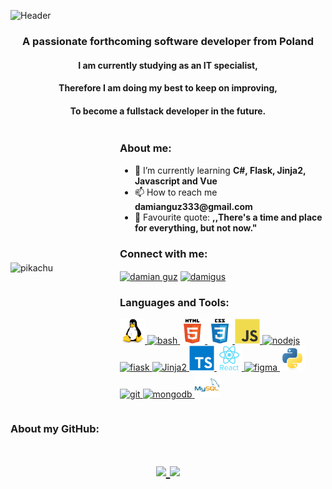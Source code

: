 ![Header](https://github.com/Damigus/Damigus/blob/17a4a63dd11233ea8373b64a78b659cc55e836c9/github-header-image.png)
<h3 align="center">A passionate forthcoming software developer from Poland</h3>
<h4 align="center">I am currently studying as an IT specialist,</h4>
<h4 align="center">Therefore I am doing my best to keep on improving,</h4>
<h4 align="center">To become a fullstack developer in the future.</h4>

<div style="display: flex; align-items: center;">
  <img align="right" alt="pikachu" width="400" src="https://github.com/Damigus/Damigus/blob/39077e67c004fe4a2a7ce236e6a5a4311f7f900f/pikachu">
  <div>
    <h3 align="left">About me:</h3>
    <ul>
      <li>🌱 I’m currently learning <strong>C#, Flask, Jinja2, Javascript and Vue</strong></li>
      <li>📫 How to reach me <strong>damianguz333@gmail.com</strong></li>
      <li>📘 Favourite quote: <strong>,,There's a time and place for everything, but not now."</strong></li>
    </ul>
    <h3 align="left">Connect with me:</h3>
    <p align="left">
      <a href="https://www.facebook.com/Damian061314/" target="blank"><img align="center" src="https://raw.githubusercontent.com/rahuldkjain/github-profile-readme-generator/master/src/images/icons/Social/facebook.svg" alt="damian guz" height="30" width="40" /></a>
      <a href="https://www.instagram.com/damigus/" target="blank"><img align="center" src="https://raw.githubusercontent.com/rahuldkjain/github-profile-readme-generator/master/src/images/icons/Social/instagram.svg" alt="damigus" height="30" width="40" /></a>
    </p>
    <h3 align="left">Languages and Tools:</h3>
    <p align="left">
      <a href="https://www.linux.org/" target="_blank" rel="noreferrer"> <img src="https://raw.githubusercontent.com/devicons/devicon/master/icons/linux/linux-original.svg" alt="linux" width="40" height="40"/> </a>
      <a href="https://www.gnu.org/software/bash/" target="_blank" rel="noreferrer"> <img src="https://www.vectorlogo.zone/logos/gnu_bash/gnu_bash-icon.svg" alt="bash" width="40" height="40"/> </a>
      <a href="https://www.w3.org/html/" target="_blank" rel="noreferrer"> <img src="https://raw.githubusercontent.com/devicons/devicon/master/icons/html5/html5-original-wordmark.svg" alt="html5" width="40" height="40"/> </a>
      <a href="https://www.w3schools.com/css/" target="_blank" rel="noreferrer"> <img src="https://raw.githubusercontent.com/devicons/devicon/master/icons/css3/css3-original-wordmark.svg" alt="css3" width="40" height="40"/> </a>
      <a href="https://developer.mozilla.org/en-US/docs/Web/JavaScript" target="_blank" rel="noreferrer"> <img src="https://raw.githubusercontent.com/devicons/devicon/master/icons/javascript/javascript-original.svg" alt="javascript" width="40" height="40"/> </a>
      <a href="https://nodejs.org/en/about/branding" target="_blank" rel="noreferrer"> <img src="https://static-00.iconduck.com/assets.00/node-js-icon-454x512-nztofx17.png" alt="nodejs" width="40" height="40"/> </a>
      <a href="https://flask.palletsprojects.com/en/stable/" target="_blank" rel="noreferrer"> <img src="https://github.com/Damigus/Damigus/blob/85b39ea231968bcd5a284bf076403f1e8e4c15e6/flask.png" alt="fiask" width="40" height="40"/> </a>
      <a href="https://jinja.palletsprojects.com/en/stable/" target="_blank" rel="noreferrer"> <img src="https://icon-icons.com/icons2/3912/PNG/512/jinja_logo_icon_247964.png" alt="Jinja2" width="40" height="40"/> </a>
      <a href="https://www.typescriptlang.org/" target="_blank" rel="noreferrer"> <img src="https://raw.githubusercontent.com/devicons/devicon/master/icons/typescript/typescript-original.svg" alt="typescript" width="40" height="40"/> </a>
      <a href="https://reactjs.org/" target="_blank" rel="noreferrer"> <img src="https://raw.githubusercontent.com/devicons/devicon/master/icons/react/react-original-wordmark.svg" alt="react" width="40" height="40"/> </a>
      <a href="https://www.figma.com/" target="_blank" rel="noreferrer"> <img src="https://www.vectorlogo.zone/logos/figma/figma-icon.svg" alt="figma" width="40" height="40"/> </a>
      <a href="https://www.python.org" target="_blank" rel="noreferrer"> <img src="https://raw.githubusercontent.com/devicons/devicon/master/icons/python/python-original.svg" alt="python" width="40" height="40"/> </a>
      <a href="https://git-scm.com/" target="_blank" rel="noreferrer"> <img src="https://www.vectorlogo.zone/logos/git-scm/git-scm-icon.svg" alt="git" width="40" height="40"/> </a>
      <a href="https://www.mongodb.com" target="_blank" rel="noreferrer"> <img src="https://appbuilderforx.com/static/images/logos/databases/mongodb.jpg" alt="mongodb" width="40" height="40"/> </a>
      <a href="https://www.mysql.com/" target="_blank" rel="noreferrer"> <img src="https://raw.githubusercontent.com/devicons/devicon/master/icons/mysql/mysql-original-wordmark.svg" alt="mysql" width="40" height="40"/> </a>
    </p>
  </div>
</div>


<h3 align="left">About my GitHub:</h3>
<h1 align="center">
<a href="https://github.com/Damigus">
  <img height="160" align="center" src="https://github-readme-stats.vercel.app/api?username=damigus&theme=dark&show_icons=true&icon_color=453388&card_width=100" />
</a>
<a href=https://github.com/Damigus/Bookstore-Api>
  <img height="160" align="center" src="https://github-readme-stats.vercel.app/api/pin/?username=Damigus&repo=Bookstore-Api&theme=dark&show_icons=true&icon_color=453388&card_width=100" />
</a>
</h1>
